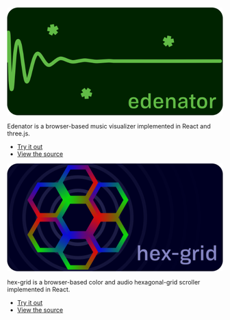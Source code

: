 ![Edenator banner](./assets/img/edenator-banner.png)

Edenator is a browser-based music visualizer implemented in React and three.js.

- [Try it out](https://radioprotector.github.io/edenator/)
- [View the source](https://github.com/radioprotector/edenator)

![hex-grid banner](./assets/img/hex-grid-banner.png)

hex-grid is a browser-based color and audio hexagonal-grid scroller implemented in React.

- [Try it out](https://radioprotector.github.io/hex-grid/)
- [View the source](https://github.com/radioprotector/hex-grid)
